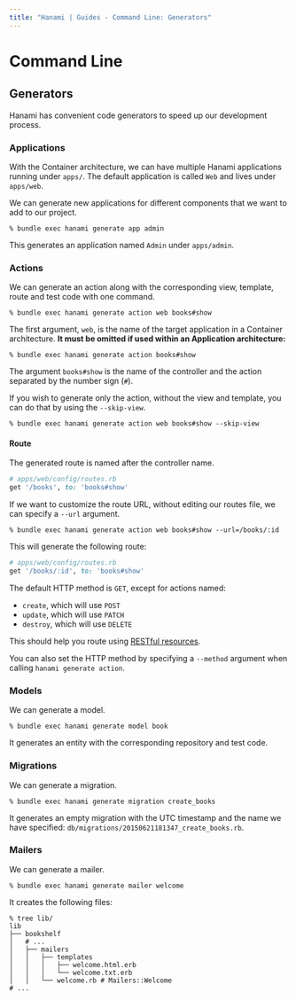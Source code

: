```yaml
---
title: "Hanami | Guides - Command Line: Generators"
---
```


# Command Line

## Generators

Hanami has convenient code generators to speed up our development process.

### Applications

With the Container architecture, we can have multiple Hanami applications running under `apps/`.
The default application is called `Web` and lives under `apps/web`.

We can generate new applications for different components that we want to add to our project.

```shell
% bundle exec hanami generate app admin
```

This generates an application named `Admin` under `apps/admin`.

### Actions

We can generate an action along with the corresponding view, template, route and test code with one command.

```shell
% bundle exec hanami generate action web books#show
```

The first argument, `web`, is the name of the target application in a Container architecture.
**It must be omitted if used within an Application architecture:**


```shell
% bundle exec hanami generate action books#show
```

The argument `books#show` is the name of the controller and the action separated by the number sign (`#`).

If you wish to generate only the action, without the view and template, you can do that by using the `--skip-view`.

```shell
% bundle exec hanami generate action web books#show --skip-view
```

#### Route

The generated route is named after the controller name.

```ruby
# apps/web/config/routes.rb
get '/books', to: 'books#show'
```

If we want to customize the route URL, without editing our routes file, we can specify a `--url` argument.

```shell
% bundle exec hanami generate action web books#show --url=/books/:id
```

This will generate the following route:

```ruby
# apps/web/config/routes.rb
get '/books/:id', to: 'books#show'
```

The default HTTP method is `GET`, except for actions named:

- `create`, which will use `POST`
- `update`, which will use `PATCH`
- `destroy`, which will use `DELETE`

This should help you route using [RESTful resources](/guides/routing/restful-resources).

You can also set the HTTP method by specifying a `--method` argument when calling `hanami generate action`.

### Models

We can generate a model.

```shell
% bundle exec hanami generate model book
```

It generates an entity with the corresponding repository and test code.

### Migrations

We can generate a migration.

```shell
% bundle exec hanami generate migration create_books
```

It generates an empty migration with the UTC timestamp and the name we have specified: `db/migrations/20150621181347_create_books.rb`.

### Mailers

We can generate a mailer.

```shell
% bundle exec hanami generate mailer welcome
```

It creates the following files:

```shell
% tree lib/
lib
├── bookshelf
│   # ...
│   ├── mailers
│   │   ├── templates
│   │   │   ├── welcome.html.erb
│   │   │   └── welcome.txt.erb
│   │   └── welcome.rb # Mailers::Welcome
# ...
```
